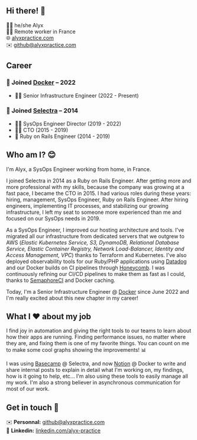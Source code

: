 ## Hi there! 👋

🏳️‍🌈 he/she Alyx<br>
🚴‍♂️ Remote worker in France<br>
🌐 [alyxpractice.com](https://alyxpractice.com/)<br>
✉️ github@alyxpractice.com<br>

## Career

### 🐳 Joined [Docker](https://docker.com/company/) – 2022
* 👨‍💻 Senior Infrastructure Engineer (2022 - Present)

### 🏢 Joined [Selectra](https://selectra.com/) – 2014
* 👨‍💻 SysOps Engineer Director (2019 - 2022)
* 👨‍💼 CTO (2015 - 2019)
* 💎 Ruby on Rails Engineer (2014 - 2019)

## Who am I? 😊
I'm Alyx, a SysOps Engineer working from home, in France.

I joined Selectra in 2014 as a Ruby on Rails Engineer. After getting more and more professional with my skills, because the company was growing at a fast pace, I became the CTO in 2015. I had various roles during these years: hiring, management, SysOps Engineer, Ruby on Rails Engineer. After hiring engineers, implementing IT processes, and stabilizing our growing infrastructure, I left my seat to someone more experienced than me and focused on our SysOps needs in 2019.

As a SysOps Engineer, I improved our hosting architecture and tools. I've migrated all our infrastructure from dedicated servers that we outgrew to AWS (*Elastic Kubernetes Service, S3, DynamoDB, Relational Database Service, Elastic Container Registry, Network Load-Balancer, Identity and Access Management, VPC*) thanks to Terraform and Kubernetes. I've also deployed observability tools for our Ruby/PHP applications using [Datadog](https://docs.datadoghq.com/tracing/) and our Docker builds on CI pipelines through [Honeycomb](https://www.honeycomb.io/). I was continuously refining our CI/CD pipelines to make them as fast as I could, thanks to [SemaphoreCI](https://semaphoreci.com/) and Docker caching.

Today, I'm a Senior Infrastructure Engineer @ [Docker](https://docker.com/company/) since June 2022 and I'm really excited about this new chapter in my career!

## What I ❤️ about my job

I find joy in automation and giving the right tools to our teams to learn about how their apps are running. Finding performance issues, no matter where they are, and fixing them is one of my favorite things. You can count on me to make some cool graphs showing the improvements! 📊

I was using [Basecamp](https://basecamp.com/) @ Selectra, and now [Notion](https://www.notion.so/) @ Docker to write and share internal posts to explain in detail what I'm working on, my findings, how is it going to help, etc... I'm also using these tools to easily manage all my work. I'm also a strong believer in asynchronous communication for most of our work.

## Get in touch 🤝

✉️ **Personnal:** github@alyxpractice.com<br>
👔 **Linkedin:** [linkedin.com/alyx-practice](www.linkedin.com/in/alyx-practice)
